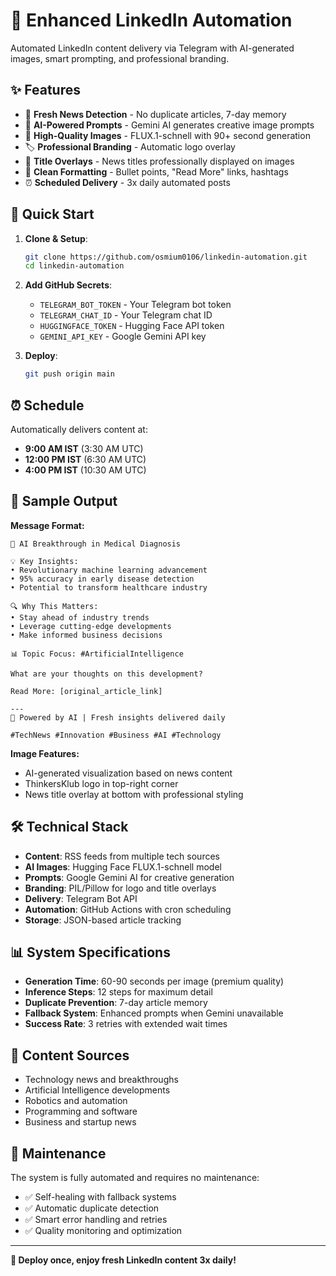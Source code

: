 # 🤖 Enhanced LinkedIn Automation

Automated LinkedIn content delivery via Telegram with AI-generated images, smart prompting, and professional branding.

## ✨ Features

- 🔄 **Fresh News Detection** - No duplicate articles, 7-day memory
- 🤖 **AI-Powered Prompts** - Gemini AI generates creative image prompts  
- 🎨 **High-Quality Images** - FLUX.1-schnell with 90+ second generation
- 🏷️ **Professional Branding** - Automatic logo overlay
- 📰 **Title Overlays** - News titles professionally displayed on images
- 📱 **Clean Formatting** - Bullet points, "Read More" links, hashtags
- ⏰ **Scheduled Delivery** - 3x daily automated posts

## 🚀 Quick Start

1. **Clone & Setup**:
   ```bash
   git clone https://github.com/osmium0106/linkedin-automation.git
   cd linkedin-automation
   ```

2. **Add GitHub Secrets**:
   - `TELEGRAM_BOT_TOKEN` - Your Telegram bot token
   - `TELEGRAM_CHAT_ID` - Your Telegram chat ID  
   - `HUGGINGFACE_TOKEN` - Hugging Face API token
   - `GEMINI_API_KEY` - Google Gemini API key

3. **Deploy**:
   ```bash
   git push origin main
   ```

## ⏰ Schedule

Automatically delivers content at:
- **9:00 AM IST** (3:30 AM UTC)
- **12:00 PM IST** (6:30 AM UTC)
- **4:00 PM IST** (10:30 AM UTC)

## 📱 Sample Output

**Message Format:**
```
🚀 AI Breakthrough in Medical Diagnosis

💡 Key Insights:
• Revolutionary machine learning advancement
• 95% accuracy in early disease detection  
• Potential to transform healthcare industry

🔍 Why This Matters:
• Stay ahead of industry trends
• Leverage cutting-edge developments
• Make informed business decisions

📊 Topic Focus: #ArtificialIntelligence

What are your thoughts on this development?

Read More: [original_article_link]

---
🤖 Powered by AI | Fresh insights delivered daily

#TechNews #Innovation #Business #AI #Technology
```

**Image Features:**
- AI-generated visualization based on news content
- ThinkersKlub logo in top-right corner
- News title overlay at bottom with professional styling

## 🛠️ Technical Stack

- **Content**: RSS feeds from multiple tech sources
- **AI Images**: Hugging Face FLUX.1-schnell model
- **Prompts**: Google Gemini AI for creative generation
- **Branding**: PIL/Pillow for logo and title overlays  
- **Delivery**: Telegram Bot API
- **Automation**: GitHub Actions with cron scheduling
- **Storage**: JSON-based article tracking

## 📊 System Specifications

- **Generation Time**: 60-90 seconds per image (premium quality)
- **Inference Steps**: 12 steps for maximum detail
- **Duplicate Prevention**: 7-day article memory
- **Fallback System**: Enhanced prompts when Gemini unavailable
- **Success Rate**: 3 retries with extended wait times

## 🎯 Content Sources

- Technology news and breakthroughs
- Artificial Intelligence developments  
- Robotics and automation
- Programming and software
- Business and startup news

## 🔧 Maintenance

The system is fully automated and requires no maintenance:
- ✅ Self-healing with fallback systems
- ✅ Automatic duplicate detection
- ✅ Smart error handling and retries
- ✅ Quality monitoring and optimization

---

**🚀 Deploy once, enjoy fresh LinkedIn content 3x daily!**